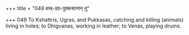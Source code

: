 +++
title = "049 क्षत्त्र्-उग्र-पुक्कसानान् तु"

+++
049	To Kshattris, Ugras, and Pukkasas, catching and killing (animals) living in holes; to Dhigvanas, working in leather; to Venas, playing drums.